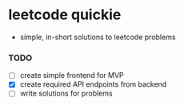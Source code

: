# leetcode quickie
- simple, in-short solutions to leetcode problems

### TODO
- [ ] create simple frontend for MVP
- [x] create required API endpoints from backend
- [ ] write solutions for problems
